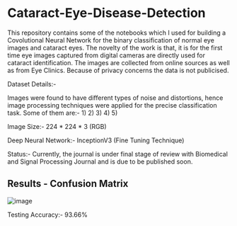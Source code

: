 # Cataract-Eye-Disease-Detection

This repository contains some of the notebooks which I used for building a Covolutional Neural Network for the binary classification of normal eye images and cataract eyes. The novelty of the work is that, it is for the first time eye images captured from digital cameras are directly used for cataract identification. The images are collected from online sources as well as from Eye Clinics. Because of privacy concerns the data is not publicised.

Dataset Details:-

Images were found to have different types of noise and distortions, hence image processing techniques were applied for the precise classification task.
Some of them are:-
1)
2)
3)
4)
5)

Image Size:- 224 * 224 * 3 (RGB)

Deep Neural Network:- InceptionV3 (Fine Tuning Technique)

Status:- Currently, the journal is under final stage of review with Biomedical and Signal Processing Journal and is due to be published soon.

## Results - Confusion Matrix
![image](https://user-images.githubusercontent.com/106440078/199012781-4c64c4d9-e1d7-415c-b75d-234d37f8d314.png)

Testing Accuracy:- 93.66%
